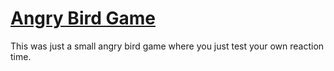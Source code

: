# <a href="http://taslim.me/projects/angry-bird-game/" target="blank">Angry  Bird Game</a>
This was just a small angry bird game where you just test your own reaction time.
